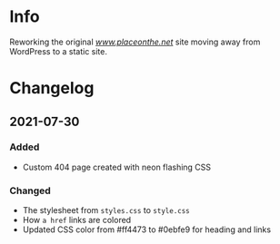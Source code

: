 # Info
Reworking the original *www.placeonthe.net* site moving away from WordPress to a static site.

# Changelog
## 2021-07-30
### Added
- Custom 404 page created with neon flashing CSS

### Changed
- The stylesheet from `styles.css` to `style.css`
- How `a href` links are colored
- Updated CSS color from #ff4473 to #0ebfe9 for heading and links
